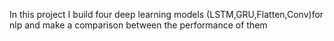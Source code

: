 In this project I build four deep learning models (LSTM,GRU,Flatten,Conv)for nlp and make a comparison between the performance of them
